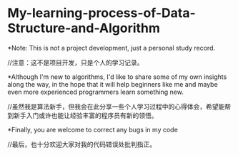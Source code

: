 # My-learning-process-of-Data-Structure-and-Algorithm
*Note: This is not a project development, just a personal study record.

//注意：这不是项目开发，只是个人的学习记录。

*Although I'm new to algorithms, I'd like to share some of my own insights along the way, in the hope that it will help beginners like me and maybe even more experienced programmers learn something new.

//虽然我是算法新手，但我会在此分享一些个人学习过程中的心得体会，希望能帮到新手入门或许也能让经验丰富的程序员有新的领悟。

*Finally, you are welcome to correct any bugs in my code

//最后，也十分欢迎大家对我的代码错误处批判指正。
